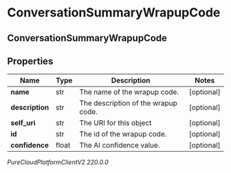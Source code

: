 # ConversationSummaryWrapupCode

## ConversationSummaryWrapupCode

## Properties

|Name | Type | Description | Notes|
|------------ | ------------- | ------------- | -------------|
| **name** | str | The name of the wrapup code. | [optional] |
| **description** | str | The description of the wrapup code. | [optional] |
| **self_uri** | str | The URI for this object | [optional] |
| **id** | str | The id of the wrapup code. | [optional] |
| **confidence** | float | The AI confidence value. | [optional] |



_PureCloudPlatformClientV2 220.0.0_
